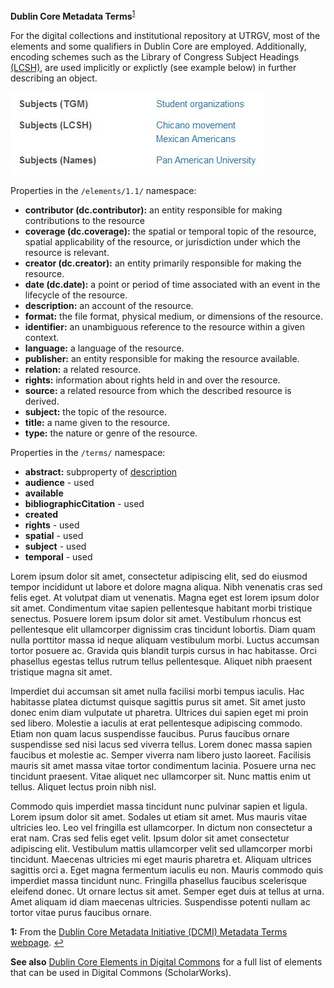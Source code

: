 **Dublin Core Metadata Terms**<sup id="a1">[1](#f1)</sup>

For the digital collections and institutional repository at UTRGV, most of the elements and some qualifiers in Dublin Core are employed. Additionally, encoding schemes such as the Library of Congress Subject Headings [(LCSH)](https://www.loc.gov/aba/publications/FreeLCSH/freelcsh.html), are used implicitly or explictly (see example below) in further describing an object.

![example image of subject headings](docs/subjects-example.JPG)

Properties in the `/elements/1.1/` namespace:

* **contributor (dc.contributor):** an entity responsible for making contributions to the resource
* **coverage (dc.coverage):** the spatial or temporal topic of the resource, spatial applicability of the resource, or jurisdiction under which the resource is relevant.
* **creator (dc.creator):** an entity primarily responsible for making the resource.
* **date (dc.date):** a point or period of time associated with an event in the lifecycle of the resource.
* <a name="description" id="desc-id"></a>**description:** an account of the resource.
* **format:** the file format, physical medium, or dimensions of the resource.
* **identifier:** an unambiguous reference to the resource within a given context.
* **language:** a language of the resource.
* **publisher:** an entity responsible for making the resource available.
* **relation:** a related resource.
* **rights:** information about rights held in and over the resource.
* **source:** a related resource from which the described resource is derived.
* **subject:** the topic of the resource.
* **title:** a name given to the resource.
* **type:** the nature or genre of the resource.

Properties in the `/terms/` namespace:

* **abstract:** subproperty of [description](#desc-id)
* **audience** - used
* **available**
* **bibliographicCitation** - used
* **created**
* **rights** - used
* **spatial** - used
* **subject** - used
* **temporal** - used

Lorem ipsum dolor sit amet, consectetur adipiscing elit, sed do eiusmod tempor incididunt ut labore et dolore magna aliqua. Nibh venenatis cras sed felis eget. At volutpat diam ut venenatis. Magna eget est lorem ipsum dolor sit amet. Condimentum vitae sapien pellentesque habitant morbi tristique senectus. Posuere lorem ipsum dolor sit amet. Vestibulum rhoncus est pellentesque elit ullamcorper dignissim cras tincidunt lobortis. Diam quam nulla porttitor massa id neque aliquam vestibulum morbi. Luctus accumsan tortor posuere ac. Gravida quis blandit turpis cursus in hac habitasse. Orci phasellus egestas tellus rutrum tellus pellentesque. Aliquet nibh praesent tristique magna sit amet.

Imperdiet dui accumsan sit amet nulla facilisi morbi tempus iaculis. Hac habitasse platea dictumst quisque sagittis purus sit amet. Sit amet justo donec enim diam vulputate ut pharetra. Ultrices dui sapien eget mi proin sed libero. Molestie a iaculis at erat pellentesque adipiscing commodo. Etiam non quam lacus suspendisse faucibus. Purus faucibus ornare suspendisse sed nisi lacus sed viverra tellus. Lorem donec massa sapien faucibus et molestie ac. Semper viverra nam libero justo laoreet. Facilisis mauris sit amet massa vitae tortor condimentum lacinia. Posuere urna nec tincidunt praesent. Vitae aliquet nec ullamcorper sit. Nunc mattis enim ut tellus. Aliquet lectus proin nibh nisl.

Commodo quis imperdiet massa tincidunt nunc pulvinar sapien et ligula. Lorem ipsum dolor sit amet. Sodales ut etiam sit amet. Mus mauris vitae ultricies leo. Leo vel fringilla est ullamcorper. In dictum non consectetur a erat nam. Cras sed felis eget velit. Ipsum dolor sit amet consectetur adipiscing elit. Vestibulum mattis ullamcorper velit sed ullamcorper morbi tincidunt. Maecenas ultricies mi eget mauris pharetra et. Aliquam ultrices sagittis orci a. Eget magna fermentum iaculis eu non. Mauris commodo quis imperdiet massa tincidunt nunc. Fringilla phasellus faucibus scelerisque eleifend donec. Ut ornare lectus sit amet. Semper eget duis at tellus at urna. Amet aliquam id diam maecenas ultricies. Suspendisse potenti nullam ac tortor vitae purus faucibus ornare.

<b id="f1">1:</b> From the [Dublin Core Metadata Initiative (DCMI) Metadata Terms webpage](https://www.dublincore.org/specifications/dublin-core/dcmi-terms/#section-3). [↩](#a1)

**See also** [Dublin Core Elements in Digital Commons](docs/Dublin-Core-Elements-in-Digital-Commons.pdf) for a full list of elements that can be used in Digital Commons (ScholarWorks).
